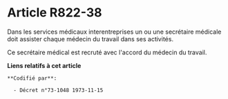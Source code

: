 # Article R822-38

Dans les services médicaux interentreprises un ou une secrétaire médicale doit assister chaque médecin du travail dans ses
activités.

Ce secrétaire médical est recruté avec l'accord du médecin du travail.

**Liens relatifs à cet article**

	**Codifié par**:

	  - Décret n°73-1048 1973-11-15
